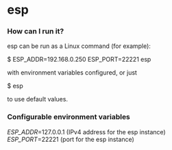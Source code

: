 # esp


### How can I run it? ###
esp can be run as a Linux command (for example):     

$ ESP_ADDR=192.168.0.250 ESP_PORT=22221 esp    

with environment variables configured, or just   

$ esp   

to use default values.   


### Configurable environment variables ###

*ESP_ADDR*=127.0.0.1 (IPv4 address for the esp instance)    
*ESP_PORT*=22221 (port for the esp instance)
